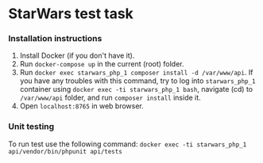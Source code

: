 # StarWars test task

### Installation instructions

1. Install Docker (if you don't have it).
2. Run `docker-compose up` in the current (root) folder.
3. Run `docker exec starwars_php_1 composer install -d /var/www/api`. If you have any troubles with this command, try to log into `starwars_php_1` container using `docker exec -ti starwars_php_1 bash`, navigate (cd) to `/var/www/api` folder, and run `composer install` inside it.
4. Open `localhost:8765` in web browser.


### Unit testing
To run test use the following command:
`docker exec -ti starwars_php_1 api/vendor/bin/phpunit api/tests`

